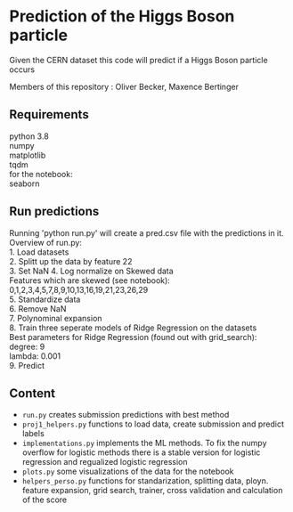 
# Prediction of the Higgs Boson particle

Given the CERN dataset this code will predict if a Higgs Boson particle occurs

Members of this repository : Oliver Becker, Maxence Bertinger

## Requirements
python 3.8  
numpy  
matplotlib  
tqdm  
for the notebook:  
seaborn  

## Run predictions
Running 'python run.py' will create a pred.csv file with the predictions in it.  
Overview of run.py:  
    1. Load datasets  
    2. Splitt up the data by feature 22  
    3. Set NaN 
    4. Log normalize on Skewed data  
        Features which are skewed (see notebook): 0,1,2,3,4,5,7,8,9,10,13,16,19,21,23,26,29  
    5. Standardize data  
    6. Remove NaN  
    7. Polynominal expansion  
    8. Train three seperate models of Ridge Regression on the datasets  
        Best parameters for Ridge Regression (found out with grid_search):  
            degree: 9  
            lambda: 0.001  
    9. Predict  

## Content  
- `run.py` creates submission predictions with best method  
- `proj1_helpers.py` functions to load data, create submission and predict labels  
- `implementations.py` implements the ML methods. To fix the numpy overflow for logistic methods there is a stable version for logistic regression and regualized logistic regression  
- `plots.py` some visualizations of the data for the notebook  
- `helpers_perso.py` functions for standarization, splitting data, ployn. feature expansion, grid search, trainer, cross validation and calculation of the score  
